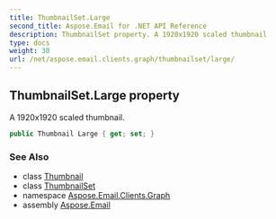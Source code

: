 ```yaml
---
title: ThumbnailSet.Large
second_title: Aspose.Email for .NET API Reference
description: ThumbnailSet property. A 1920x1920 scaled thumbnail
type: docs
weight: 30
url: /net/aspose.email.clients.graph/thumbnailset/large/
---
```

## ThumbnailSet.Large property

A 1920x1920 scaled thumbnail.

```csharp
public Thumbnail Large { get; set; }
```

### See Also

* class [Thumbnail](../../thumbnail/)
* class [ThumbnailSet](../)
* namespace [Aspose.Email.Clients.Graph](../../thumbnailset/)
* assembly [Aspose.Email](../../../)



